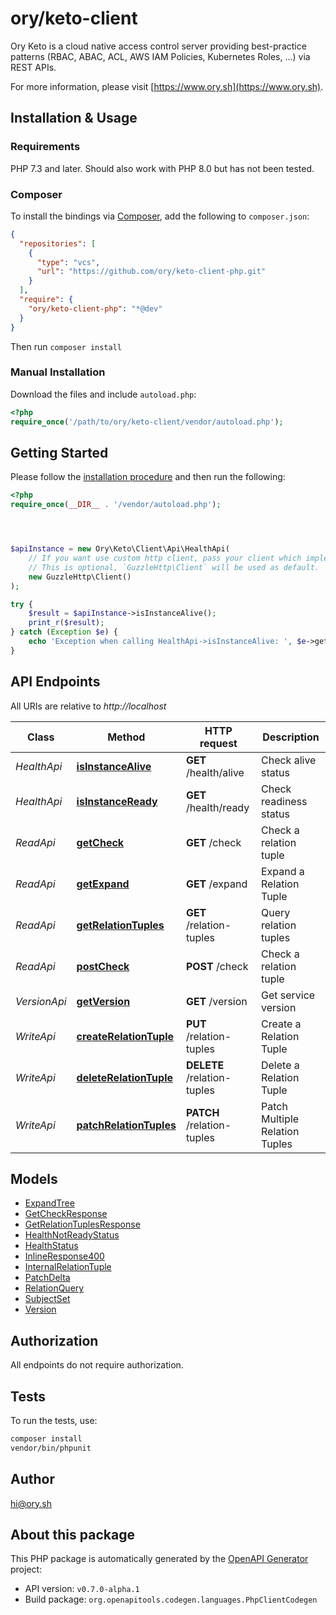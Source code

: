 # ory/keto-client

Ory Keto is a cloud native access control server providing best-practice patterns (RBAC, ABAC, ACL, AWS IAM Policies, Kubernetes Roles, ...) via REST APIs.

For more information, please visit [https://www.ory.sh](https://www.ory.sh).

## Installation & Usage

### Requirements

PHP 7.3 and later.
Should also work with PHP 8.0 but has not been tested.

### Composer

To install the bindings via [Composer](https://getcomposer.org/), add the following to `composer.json`:

```json
{
  "repositories": [
    {
      "type": "vcs",
      "url": "https://github.com/ory/keto-client-php.git"
    }
  ],
  "require": {
    "ory/keto-client-php": "*@dev"
  }
}
```

Then run `composer install`

### Manual Installation

Download the files and include `autoload.php`:

```php
<?php
require_once('/path/to/ory/keto-client/vendor/autoload.php');
```

## Getting Started

Please follow the [installation procedure](#installation--usage) and then run the following:

```php
<?php
require_once(__DIR__ . '/vendor/autoload.php');




$apiInstance = new Ory\Keto\Client\Api\HealthApi(
    // If you want use custom http client, pass your client which implements `GuzzleHttp\ClientInterface`.
    // This is optional, `GuzzleHttp\Client` will be used as default.
    new GuzzleHttp\Client()
);

try {
    $result = $apiInstance->isInstanceAlive();
    print_r($result);
} catch (Exception $e) {
    echo 'Exception when calling HealthApi->isInstanceAlive: ', $e->getMessage(), PHP_EOL;
}

```

## API Endpoints

All URIs are relative to *http://localhost*

Class | Method | HTTP request | Description
------------ | ------------- | ------------- | -------------
*HealthApi* | [**isInstanceAlive**](docs/Api/HealthApi.md#isinstancealive) | **GET** /health/alive | Check alive status
*HealthApi* | [**isInstanceReady**](docs/Api/HealthApi.md#isinstanceready) | **GET** /health/ready | Check readiness status
*ReadApi* | [**getCheck**](docs/Api/ReadApi.md#getcheck) | **GET** /check | Check a relation tuple
*ReadApi* | [**getExpand**](docs/Api/ReadApi.md#getexpand) | **GET** /expand | Expand a Relation Tuple
*ReadApi* | [**getRelationTuples**](docs/Api/ReadApi.md#getrelationtuples) | **GET** /relation-tuples | Query relation tuples
*ReadApi* | [**postCheck**](docs/Api/ReadApi.md#postcheck) | **POST** /check | Check a relation tuple
*VersionApi* | [**getVersion**](docs/Api/VersionApi.md#getversion) | **GET** /version | Get service version
*WriteApi* | [**createRelationTuple**](docs/Api/WriteApi.md#createrelationtuple) | **PUT** /relation-tuples | Create a Relation Tuple
*WriteApi* | [**deleteRelationTuple**](docs/Api/WriteApi.md#deleterelationtuple) | **DELETE** /relation-tuples | Delete a Relation Tuple
*WriteApi* | [**patchRelationTuples**](docs/Api/WriteApi.md#patchrelationtuples) | **PATCH** /relation-tuples | Patch Multiple Relation Tuples

## Models

- [ExpandTree](docs/Model/ExpandTree.md)
- [GetCheckResponse](docs/Model/GetCheckResponse.md)
- [GetRelationTuplesResponse](docs/Model/GetRelationTuplesResponse.md)
- [HealthNotReadyStatus](docs/Model/HealthNotReadyStatus.md)
- [HealthStatus](docs/Model/HealthStatus.md)
- [InlineResponse400](docs/Model/InlineResponse400.md)
- [InternalRelationTuple](docs/Model/InternalRelationTuple.md)
- [PatchDelta](docs/Model/PatchDelta.md)
- [RelationQuery](docs/Model/RelationQuery.md)
- [SubjectSet](docs/Model/SubjectSet.md)
- [Version](docs/Model/Version.md)

## Authorization
All endpoints do not require authorization.
## Tests

To run the tests, use:

```bash
composer install
vendor/bin/phpunit
```

## Author

hi@ory.sh

## About this package

This PHP package is automatically generated by the [OpenAPI Generator](https://openapi-generator.tech) project:

- API version: `v0.7.0-alpha.1`
- Build package: `org.openapitools.codegen.languages.PhpClientCodegen`

